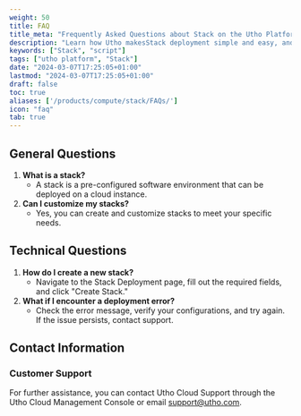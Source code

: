 ```yaml
---
weight: 50
title: FAQ
title_meta: "Frequently Asked Questions about Stack on the Utho Platform"
description: "Learn how Utho makesStack deployment simple and easy, and get answers to frequently asked questions about our Stack service."
keywords: ["Stack", "script"]
tags: ["utho platform", "Stack"]
date: "2024-03-07T17:25:05+01:00"
lastmod: "2024-03-07T17:25:05+01:00"
draft: false
toc: true
aliases: ['/products/compute/stack/FAQs/']
icon: "faq"
tab: true
---
```

## General Questions

1. **What is a stack?**
   * A stack is a pre-configured software environment that can be deployed on a cloud instance.
2. **Can I customize my stacks?**
   * Yes, you can create and customize stacks to meet your specific needs.

## Technical Questions

1. **How do I create a new stack?**
   * Navigate to the Stack Deployment page, fill out the required fields, and click "Create Stack."
2. **What if I encounter a deployment error?**
   * Check the error message, verify your configurations, and try again. If the issue persists, contact support.

## Contact Information

### Customer Support

For further assistance, you can contact Utho Cloud Support through the Utho Cloud Management Console or email support@utho.com.

<!-- ### Feedback
We value your feedback! Please share your suggestions and comments with us at feedback@utho.com to help us improve the Utho Cloud Stack product. -->

